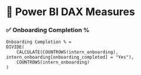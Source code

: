 # 🎯 Power BI DAX Measures

### ✅ Onboarding Completion %
```dax
Onboarding Completion % = 
DIVIDE(
    CALCULATE(COUNTROWS(intern_onboarding), intern_onboarding[onboarding_completed] = "Yes"),
    COUNTROWS(intern_onboarding)
)
